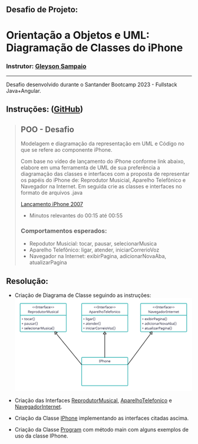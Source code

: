 ## Desafio de Projeto:
# Orientação a Objetos e UML: Diagramação de Classes do iPhone

### Instrutor: [Gleyson Sampaio](https://github.com/glysns)

---
 
Desafio desenvolvido durante o Santander Bootcamp 2023 - Fullstack Java+Angular.

## Instruções: ([GitHub](https://github.com/digitalinnovationone/trilha-java-basico/tree/main/desafios/poo))

>## POO - Desafio
>
> Modelagem e diagramação da representação em UML e Código no que se refere ao componente iPhone.
>
> Com base no vídeo de lançamento do iPhone conforme link abaixo, elabore em uma ferramenta de UML de sua preferência a diagramação das classes e interfaces com a proposta de representar os papéis do iPhone de: Reprodutor Musicial, Aparelho Telefônico e Navegador na Internet. Em seguida crie as classes e interfaces no formato de arquivos .java
>
> [Lançamento iPhone 2007](https://www.youtube.com/watch?v=9ou608QQRq8)
>
> * Minutos relevantes do 00:15 até 00:55
>
> ### Comportamentos esperados:
> * Repodutor Musicial: tocar, pausar, selecionarMusica
> * Aparelho Telefônico: ligar, atender, iniciarCorrerioVoz
> * Navegador na Internet: exibirPagina, adicionarNovaAba, atualizarPagina

## Resolução:
* Criação de Diagrama de Classe seguindo as instruções:
![Diagrama de Classe](./assets/diagram.png)

* Criação das Interfaces [ReprodutorMusical](./src/ReprodutorMusical.java), [AparelhoTelefonico](./src/AparelhoTelefonico.java) e [NavegadorInternet](./src/NavegadorInternet.java).
* Criação da Classe [IPhone](./src/IPhone.java) implementando as interfaces citadas ascima.
* Criação da Classe [Program](./src/Program.java) com método main com alguns exemplos de uso da classe IPhone.

